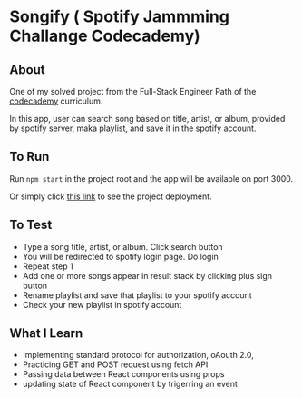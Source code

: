 # Songify ( Spotify Jammming Challange Codecademy)

## About

One of my solved project from the Full-Stack Engineer Path of the [codecademy](codecademy.com/) curriculum.

In this app, user can search song based on title, artist, or album, provided by spotify server, maka playlist, and save it in the spotify account.

## To Run

Run `npm start` in the project root and the app will be available on port 3000.

Or simply click [this link](https://rijalghodi-songify.netlify.app/) to see the project deployment.

## To Test

- Type a song title, artist, or album. Click search button
- You will be redirected to spotify login page. Do login
- Repeat step 1
- Add one or more songs appear in result stack by clicking plus sign button
- Rename playlist and save that playlist to your spotify account
- Check your new playlist in spotify account

## What I Learn

- Implementing standard protocol for authorization, oAouth 2.0,
- Practicing GET and POST request using fetch API
- Passing data between React components using props
- updating state of React component by trigerring an event
